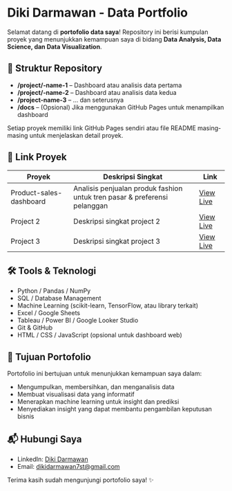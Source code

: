 # Diki Darmawan - Data Portfolio

Selamat datang di **portofolio data saya**! Repository ini berisi kumpulan proyek yang menunjukkan kemampuan saya di bidang **Data Analysis, Data Science, dan Data Visualization**.  

## 📂 Struktur Repository

- **/project/-name-1** – Dashboard atau analisis data pertama  
- **/project/-name-2** – Dashboard atau analisis data kedua  
- **/project-name-3** – … dan seterusnya  
- **/docs** – (Opsional) Jika menggunakan GitHub Pages untuk menampilkan dashboard

Setiap proyek memiliki link GitHub Pages sendiri atau file README masing-masing untuk menjelaskan detail proyek.  

## 🔗 Link Proyek

| Proyek | Deskripsi Singkat | Link |
|--------|-----------------|------|
| Product-sales-dashboard | Analisis penjualan produk fashion untuk tren pasar & preferensi pelanggan | [View Live](https://username.github.io/fashion-dashboard/) |
| Project 2 | Deskripsi singkat project 2 | [View Live](https://username.github.io/project-2/) |
| Project 3 | Deskripsi singkat project 3 | [View Live](https://username.github.io/project-3/) |

## 🛠️ Tools & Teknologi
- Python / Pandas / NumPy  
- SQL / Database Management  
- Machine Learning (scikit-learn, TensorFlow, atau library terkait)  
- Excel / Google Sheets  
- Tableau / Power BI / Google Looker Studio  
- Git & GitHub  
- HTML / CSS / JavaScript (opsional untuk dashboard web)

## 📌 Tujuan Portofolio
Portofolio ini bertujuan untuk menunjukkan kemampuan saya dalam:  
- Mengumpulkan, membersihkan, dan menganalisis data  
- Membuat visualisasi data yang informatif  
- Menerapkan machine learning untuk insight dan prediksi  
- Menyediakan insight yang dapat membantu pengambilan keputusan bisnis  

## 📬 Hubungi Saya
- LinkedIn: [Diki Darmawan](bit.ly/LinkedInDikiDarmawan)  
- Email: dikidarmawan7st@gmail.com
  
Terima kasih sudah mengunjungi portofolio saya! ✨
